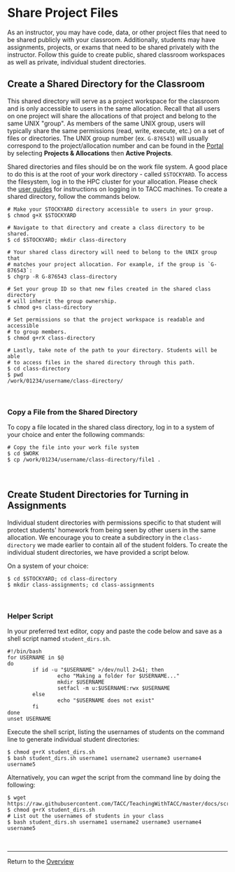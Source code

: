 # Share Project Files

As an instructor, you may have code, data, or other project files that need to be shared publicly with your classroom. Additionally, students may have assignments, projects, or exams that need to be shared privately with the instructor. Follow this guide to create public, shared classroom workspaces as well as private, individual student directories.

## Create a Shared Directory for the Classroom
This shared directory will serve as a project workspace for the classroom and is only accessible to users in the same allocation. Recall that all users on one project will share the allocations of that project and belong to the same UNIX "group". As members of the same UNIX group, users will typically share the same permissions (read, write, execute, etc.) on a set of files or directories. The UNIX group number (ex. `G-876543`) will usually correspond to the project/allocation number and can be found in the [Portal](https://tacc.utexas.edu/portal/projects) by selecting **Projects & Allocations** then **Active Projects**.

Shared directories and files should be on the work file system. A good place to do this is at the root of your work directory - called `$STOCKYARD`. To access the filesystem, log in to the HPC cluster for your allocation. Please check the [user guides](https://docs.tacc.utexas.edu/) for instructions on logging in to TACC machines. To create a shared directory, follow the commands below.

```
# Make your STOCKYARD directory accessible to users in your group.
$ chmod g+X $STOCKYARD

# Navigate to that directory and create a class directory to be shared.
$ cd $STOCKYARD; mkdir class-directory

# Your shared class directory will need to belong to the UNIX group that
# matches your project allocation. For example, if the group is `G-876543`:   
$ chgrp -R G-876543 class-directory

# Set your group ID so that new files created in the shared class directory
# will inherit the group ownership.
$ chmod g+s class-directory

# Set permissions so that the project workspace is readable and accessible
# to group members.
$ chmod g+rX class-directory

# Lastly, take note of the path to your directory. Students will be able
# to access files in the shared directory through this path.
$ cd class-directory
$ pwd
/work/01234/username/class-directory/
```

<br>

### Copy a File from the Shared Directory
To copy a file located in the shared class directory, log in to a system of your choice and enter the following commands:
```
# Copy the file into your work file system
$ cd $WORK
$ cp /work/01234/username/class-directory/file1 .
```

<br>

## Create Student Directories for Turning in Assignments
Individual student directories with permissions specific to that student will protect students' homework from being seen by other users in the same allocation. We encourage you to create a subdirectory in the `class-directory` we made earlier to contain all of the student folders. To create the individual student directories, we have provided a script below.

On a system of your choice:
```
$ cd $STOCKYARD; cd class-directory
$ mkdir class-assignments; cd class-assignments
```

<br>

### Helper Script
In your preferred text editor, copy and paste the code below and save as a shell script named `student_dirs.sh`.
```
#!/bin/bash                                            
for USERNAME in $@                                     
do                                                     
        if id -u "$USERNAME" >/dev/null 2>&1; then     
                echo "Making a folder for $USERNAME..."
                mkdir $USERNAME                        
                setfacl -m u:$USERNAME:rwx $USERNAME   
        else                                           
                echo "$USERNAME does not exist"        
        fi                                             
done                        
unset USERNAME   
```

Execute the shell script, listing the usernames of students on the command line to generate individual student directories:
```
$ chmod g+rX student_dirs.sh
$ bash student_dirs.sh username1 username2 username3 username4 username5
```

Alternatively, you can *wget* the script from the command line by doing the following:
```
$ wget https://raw.githubusercontent.com/TACC/TeachingWithTACC/master/docs/scripts/student_dirs.sh
$ chmod g+rX student_dirs.sh
# List out the usernames of students in your class
$ bash student_dirs.sh username1 username2 username3 username4 username5
```

<br>

---
Return to the [Overview](index.md)
